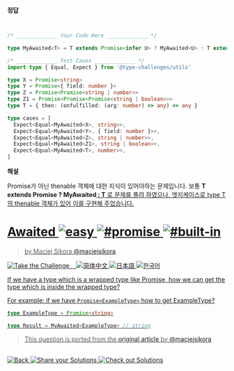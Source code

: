 **정답**

```ts


/* _____________ Your Code Here _____________ */

type MyAwaited<T> = T extends Promise<infer U> ? MyAwaited<U> : T extends { then: (onfulfilled: (arg: infer U) => any) => any} ? MyAwaited<U> : T;

/* _____________ Test Cases _____________ */
import type { Equal, Expect } from '@type-challenges/utils'

type X = Promise<string>
type Y = Promise<{ field: number }>
type Z = Promise<Promise<string | number>>
type Z1 = Promise<Promise<Promise<string | boolean>>>
type T = { then: (onfulfilled: (arg: number) => any) => any }

type cases = [
  Expect<Equal<MyAwaited<X>, string>>,
  Expect<Equal<MyAwaited<Y>, { field: number }>>,
  Expect<Equal<MyAwaited<Z>, string | number>>,
  Expect<Equal<MyAwaited<Z1>, string | boolean>>,
  Expect<Equal<MyAwaited<T>, number>>,
]
```

**해설**

Promise가 아닌 thenable 객체에 대한 지식이 있어야하는 문제입니다. 보통 **T extends Promise<infer U> ? MyAwaited<U> : T** 로 문제를 풀려 하였으나, 엣지케이스로 type T의 thenable 객체가 있어 이를 구현해 주었습니다.



<!--info-header-start--><h1>Awaited <img src="https://img.shields.io/badge/-easy-7aad0c" alt="easy"/> <img src="https://img.shields.io/badge/-%23promise-999" alt="#promise"/> <img src="https://img.shields.io/badge/-%23built--in-999" alt="#built-in"/></h1><blockquote><p>by Maciej Sikora <a href="https://github.com/maciejsikora" target="_blank">@maciejsikora</a></p></blockquote><p><a href="https://tsch.js.org/189/play" target="_blank"><img src="https://img.shields.io/badge/-Take%20the%20Challenge-3178c6?logo=typescript&logoColor=white" alt="Take the Challenge"/></a> &nbsp;&nbsp;&nbsp;<a href="./README.zh-CN.md" target="_blank"><img src="https://img.shields.io/badge/-%E7%AE%80%E4%BD%93%E4%B8%AD%E6%96%87-gray" alt="简体中文"/></a>  <a href="./README.ja.md" target="_blank"><img src="https://img.shields.io/badge/-%E6%97%A5%E6%9C%AC%E8%AA%9E-gray" alt="日本語"/></a>  <a href="./README.ko.md" target="_blank"><img src="https://img.shields.io/badge/-%ED%95%9C%EA%B5%AD%EC%96%B4-gray" alt="한국어"/></a> </p><!--info-header-end-->

If we have a type which is a wrapped type like Promise, how we can get the type which is inside the wrapped type?

For example: if we have `Promise<ExampleType>` how to get ExampleType?

```ts
type ExampleType = Promise<string>

type Result = MyAwaited<ExampleType> // string
```

> This question is ported from the [original article](https://dev.to/macsikora/advanced-typescript-exercises-question-1-45k4) by [@maciejsikora](https://github.com/maciejsikora)

<!--info-footer-start--><br><a href="../../README.md" target="_blank"><img src="https://img.shields.io/badge/-Back-grey" alt="Back"/></a> <a href="https://tsch.js.org/189/answer" target="_blank"><img src="https://img.shields.io/badge/-Share%20your%20Solutions-teal" alt="Share your Solutions"/></a> <a href="https://tsch.js.org/189/solutions" target="_blank"><img src="https://img.shields.io/badge/-Check%20out%20Solutions-de5a77?logo=awesome-lists&logoColor=white" alt="Check out Solutions"/></a> <!--info-footer-end-->
